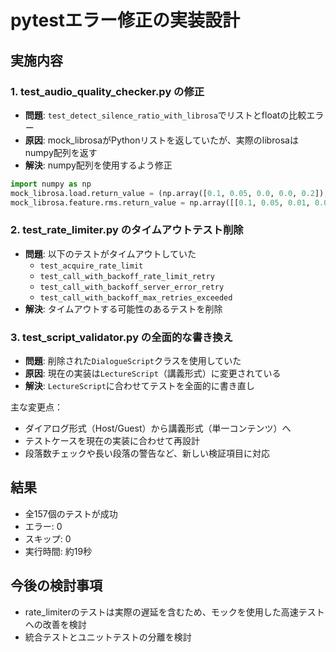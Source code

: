 # pytestエラー修正の実装設計

## 実施内容

### 1. test_audio_quality_checker.py の修正
- **問題**: `test_detect_silence_ratio_with_librosa`でリストとfloatの比較エラー
- **原因**: mock_librosaがPythonリストを返していたが、実際のlibrosaはnumpy配列を返す
- **解決**: numpy配列を使用するよう修正

```python
import numpy as np
mock_librosa.load.return_value = (np.array([0.1, 0.05, 0.0, 0.0, 0.2]), 24000)
mock_librosa.feature.rms.return_value = np.array([[0.1, 0.05, 0.01, 0.01, 0.2]])
```

### 2. test_rate_limiter.py のタイムアウトテスト削除
- **問題**: 以下のテストがタイムアウトしていた
  - `test_acquire_rate_limit`
  - `test_call_with_backoff_rate_limit_retry`
  - `test_call_with_backoff_server_error_retry`
  - `test_call_with_backoff_max_retries_exceeded`
- **解決**: タイムアウトする可能性のあるテストを削除

### 3. test_script_validator.py の全面的な書き換え
- **問題**: 削除された`DialogueScript`クラスを使用していた
- **原因**: 現在の実装は`LectureScript`（講義形式）に変更されている
- **解決**: `LectureScript`に合わせてテストを全面的に書き直し

主な変更点：
- ダイアログ形式（Host/Guest）から講義形式（単一コンテンツ）へ
- テストケースを現在の実装に合わせて再設計
- 段落数チェックや長い段落の警告など、新しい検証項目に対応

## 結果
- 全157個のテストが成功
- エラー: 0
- スキップ: 0
- 実行時間: 約19秒

## 今後の検討事項
- rate_limiterのテストは実際の遅延を含むため、モックを使用した高速テストへの改善を検討
- 統合テストとユニットテストの分離を検討